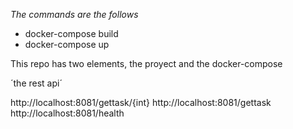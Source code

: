 *The commands are the follows*

* docker-compose build
* docker-compose up

This repo has two elements, the proyect and the docker-compose

´the rest api´

http://localhost:8081/gettask/{int}
http://localhost:8081/gettask
http://localhost:8081/health


